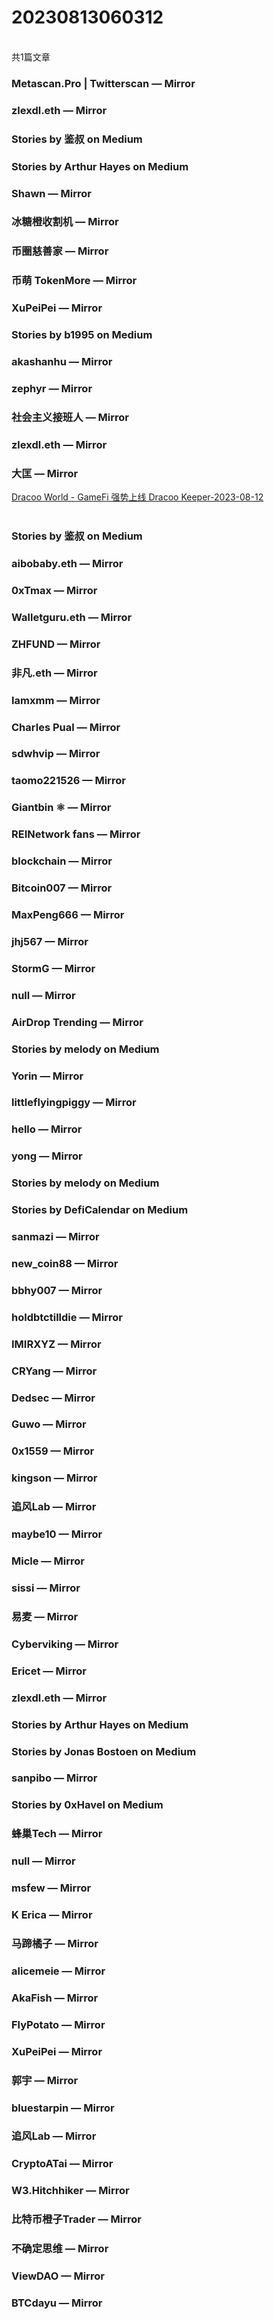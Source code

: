 <h1>20230813060312</h1><br/>共1篇文章


###  Metascan.Pro | Twitterscan — Mirror









###  zlexdl.eth — Mirror







###  Stories by 鉴叔 on Medium









###  Stories by Arthur Hayes on Medium







###  Shawn — Mirror









###  冰糖橙收割机 — Mirror







###  币圈慈善家 — Mirror







###  币萌 TokenMore — Mirror









###  XuPeiPei — Mirror













###  Stories by b1995 on Medium













###  akashanhu — Mirror









###  zephyr — Mirror













###  社会主义接班人 — Mirror







###  zlexdl.eth — Mirror









###  大匡 — Mirror

<a target=_blank rel=nofollow href="https://mirror.xyz/0xD449B78c59dFf379b0A27Af50e81f00875b03381/nKAH01WV906XVgCupIufUJ7I6EZBVl1NhaSz4OO3ldc" >Dracoo World - GameFi 强势上线 Dracoo Keeper-2023-08-12</a><br/><br/>





###  Stories by 鉴叔 on Medium











###  aibobaby.eth — Mirror













###  0xTmax — Mirror







###  Walletguru.eth — Mirror















###  ZHFUND — Mirror







###  非凡.eth — Mirror







###  Iamxmm — Mirror









###  Charles Pual — Mirror









###  sdwhvip — Mirror







###  taomo221526 — Mirror







###  Giantbin ⚛ — Mirror







###  REINetwork fans — Mirror









###  blockchain — Mirror









###  Bitcoin007 — Mirror









###  MaxPeng666 — Mirror









###  jhj567 — Mirror















###  StormG — Mirror









###  null — Mirror







###  AirDrop Trending — Mirror









###  Stories by melody on Medium







###  Yorin — Mirror







###  littleflyingpiggy — Mirror









###  hello — Mirror







###  yong — Mirror













###  Stories by melody on Medium







###  Stories by DefiCalendar on Medium







###  sanmazi — Mirror









###  new_coin88 — Mirror









###  bbhy007 — Mirror













###  holdbtctilldie — Mirror









###  IMIRXYZ — Mirror









###  CRYang — Mirror







###  Dedsec — Mirror











###  Guwo — Mirror











###  0x1559 — Mirror







###  kingson — Mirror















###  追风Lab — Mirror







###  maybe10 — Mirror









###  Micle — Mirror









###  sissi — Mirror









###  易麦 — Mirror















###  Cyberviking — Mirror











###  Ericet — Mirror







###  zlexdl.eth — Mirror







###  Stories by Arthur Hayes on Medium









###  Stories by Jonas Bostoen on Medium









###  sanpibo — Mirror







###  Stories by 0xHavel on Medium









###  蜂巢Tech — Mirror









###  null — Mirror







###  msfew — Mirror











###  K Erica — Mirror









###  马蹄橘子 — Mirror











###  alicemeie — Mirror







###  AkaFish — Mirror









###  FlyPotato — Mirror











###  XuPeiPei — Mirror







###  郭宇 — Mirror









###  bluestarpin — Mirror







###  追风Lab — Mirror









###  CryptoATai — Mirror







###  W3.Hitchhiker — Mirror









###  比特币橙子Trader — Mirror







###  不确定思维 — Mirror









###  ViewDAO — Mirror







###  BTCdayu — Mirror





